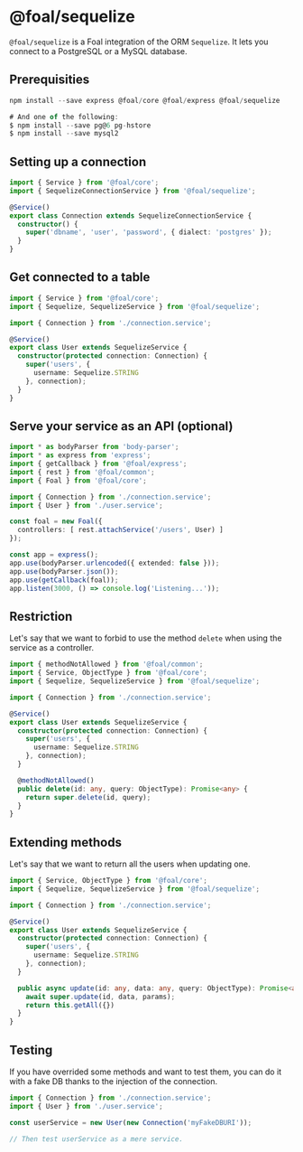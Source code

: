 # @foal/sequelize

`@foal/sequelize` is a Foal integration of the ORM `Sequelize`. It lets you connect to a PostgreSQL or a MySQL database.

## Prerequisities 

```typescript
npm install --save express @foal/core @foal/express @foal/sequelize

# And one of the following:
$ npm install --save pg@6 pg-hstore
$ npm install --save mysql2
```

## Setting up a connection

```typescript
import { Service } from '@foal/core';
import { SequelizeConnectionService } from '@foal/sequelize';

@Service()
export class Connection extends SequelizeConnectionService {
  constructor() {
    super('dbname', 'user', 'password', { dialect: 'postgres' });
  }
}
```

## Get connected to a table

```typescript
import { Service } from '@foal/core';
import { Sequelize, SequelizeService } from '@foal/sequelize';

import { Connection } from './connection.service';

@Service()
export class User extends SequelizeService {
  constructor(protected connection: Connection) {
    super('users', {
      username: Sequelize.STRING
    }, connection);
  }
}
```

## Serve your service as an API (optional)

```typescript
import * as bodyParser from 'body-parser';
import * as express from 'express';
import { getCallback } from '@foal/express';
import { rest } from '@foal/common';
import { Foal } from '@foal/core';

import { Connection } from './connection.service';
import { User } from './user.service';

const foal = new Foal({
  controllers: [ rest.attachService('/users', User) ]
});

const app = express();
app.use(bodyParser.urlencoded({ extended: false }));
app.use(bodyParser.json());
app.use(getCallback(foal));
app.listen(3000, () => console.log('Listening...'));
```

## Restriction

Let's say that we want to forbid to use the method `delete` when using the service as a controller.

```typescript
import { methodNotAllowed } from '@foal/common';
import { Service, ObjectType } from '@foal/core';
import { Sequelize, SequelizeService } from '@foal/sequelize';

import { Connection } from './connection.service';

@Service()
export class User extends SequelizeService {
  constructor(protected connection: Connection) {
    super('users', {
      username: Sequelize.STRING
    }, connection);
  }

  @methodNotAllowed()
  public delete(id: any, query: ObjectType): Promise<any> {
    return super.delete(id, query);
  }
}
```

## Extending methods

Let's say that we want to return all the users when updating one.

```typescript
import { Service, ObjectType } from '@foal/core';
import { Sequelize, SequelizeService } from '@foal/sequelize';

import { Connection } from './connection.service';

@Service()
export class User extends SequelizeService {
  constructor(protected connection: Connection) {
    super('users', {
      username: Sequelize.STRING
    }, connection);
  }

  public async update(id: any, data: any, query: ObjectType): Promise<any> {
    await super.update(id, data, params);
    return this.getAll({})
  }
}
```

## Testing

If you have overrided some methods and want to test them, you can do it with a fake DB thanks to the injection of the connection.

```typescript
import { Connection } from './connection.service';
import { User } from './user.service';

const userService = new User(new Connection('myFakeDBURI'));

// Then test userService as a mere service.
```